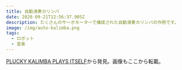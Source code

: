 ```yaml
---
title: 自動演奏カリンバ
date: 2020-09-21T12:56:37.905Z
description: たくさんのサーボモーターで構成された自動演奏カリンバの作例です。
image: /img/auto-kalimba.png
tags:
  - ロボット
  - 音楽
---
```

[PLUCKY KALIMBA PLAYS ITSELF](https://hackaday.com/2020/01/11/plucky-kalimba-plays-itself/)から発見。画像もここから転載。
